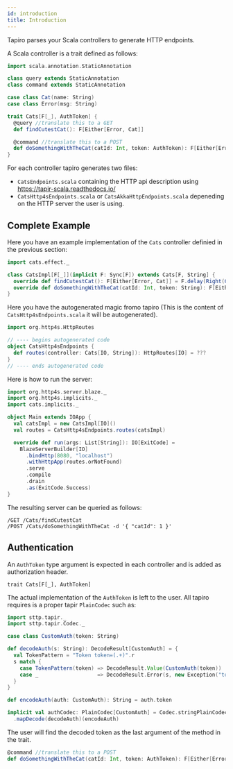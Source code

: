 ```yaml
---
id: introduction
title: Introduction
---
```


Tapiro parses your Scala controllers to generate HTTP endpoints.

A Scala controller is a trait defined as follows:

```scala mdoc
import scala.annotation.StaticAnnotation

class query extends StaticAnnotation
class command extends StaticAnnotation

case class Cat(name: String)
case class Error(msg: String)

trait Cats[F[_], AuthToken] {
  @query //translate this to a GET
  def findCutestCat(): F[Either[Error, Cat]]

  @command //translate this to a POST
  def doSomethingWithTheCat(catId: Int, token: AuthToken): F[Either[Error, Unit]]
}
```

For each controller tapiro generates two files:
- `CatsEndpoints.scala` containing the HTTP api description using https://tapir-scala.readthedocs.io/
- `CatsHttp4sEndpoints.scala` or `CatsAkkaHttpEndpoints.scala` depeneding on the HTTP server the user is using.

## Complete Example

Here you have an example implementation of the `Cats` controller definied in the previous section:

```scala mdoc
import cats.effect._

class CatsImpl[F[_]](implicit F: Sync[F]) extends Cats[F, String] {
  override def findCutestCat(): F[Either[Error, Cat]] = F.delay(Right(Cat("Cheshire")))
  override def doSomethingWithTheCat(catId: Int, token: String): F[Either[Error, Unit]] = F.delay(Right(()))
}


```

Here you have the autogenerated magic fromo tapiro (This is the content of `CatsHttp4sEndpoints.scala` it will be autogenerated).

```scala mdoc
import org.http4s.HttpRoutes

// ---- begins autogenerated code
object CatsHttp4sEndpoints {
  def routes(controller: Cats[IO, String]): HttpRoutes[IO] = ???
}
// ---- ends autogenerated code
```

Here is how to run the server:

```scala mdoc
import org.http4s.server.blaze._
import org.http4s.implicits._
import cats.implicits._

object Main extends IOApp {
  val catsImpl = new CatsImpl[IO]()
  val routes = CatsHttp4sEndpoints.routes(catsImpl)

  override def run(args: List[String]): IO[ExitCode] =
    BlazeServerBuilder[IO]
      .bindHttp(8080, "localhost")
      .withHttpApp(routes.orNotFound)
      .serve
      .compile
      .drain
      .as(ExitCode.Success)
}
```

The resulting server can be queried as follows:
```
/GET /Cats/findCutestCat
/POST /Cats/doSomethingWithTheCat -d '{ "catId": 1 }'
```

## Authentication

An `AuthToken` type argument is expected in each controller and is added as authorization header.

`trait Cats[F[_], AuthToken]`

The actual implementation of the `AuthToken` is left to the user. All tapiro requires is a proper tapir `PlainCodec` such as:

```scala mdoc
import sttp.tapir._
import sttp.tapir.Codec._

case class CustomAuth(token: String)

def decodeAuth(s: String): DecodeResult[CustomAuth] = {
  val TokenPattern = "Token token=(.+)".r
  s match {
    case TokenPattern(token) => DecodeResult.Value(CustomAuth(token))
    case _                   => DecodeResult.Error(s, new Exception("token not found"))
  }
}

def encodeAuth(auth: CustomAuth): String = auth.token

implicit val authCodec: PlainCodec[CustomAuth] = Codec.stringPlainCodecUtf8
  .mapDecode(decodeAuth)(encodeAuth)
```

The user will find the decoded token as the last argument of the method in the trait.

```scala
@command //translate this to a POST
def doSomethingWithTheCat(catId: Int, token: AuthToken): F[Either[Error, Unit]]
```